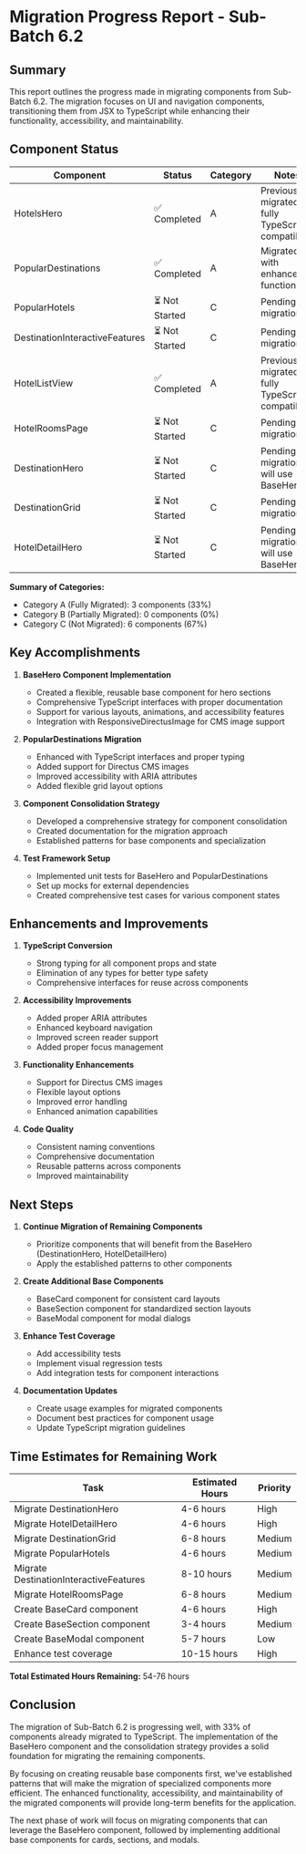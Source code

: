 # Migration Progress Report - Sub-Batch 6.2

## Summary

This report outlines the progress made in migrating components from Sub-Batch 6.2. The migration focuses on UI and navigation components, transitioning them from JSX to TypeScript while enhancing their functionality, accessibility, and maintainability.

## Component Status

| Component | Status | Category | Notes |
|-----------|--------|----------|-------|
| HotelsHero | ✅ Completed | A | Previously migrated, fully TypeScript compatible |
| PopularDestinations | ✅ Completed | A | Migrated with enhanced functionality |
| PopularHotels | ⏳ Not Started | C | Pending migration |
| DestinationInteractiveFeatures | ⏳ Not Started | C | Pending migration |
| HotelListView | ✅ Completed | A | Previously migrated, fully TypeScript compatible |
| HotelRoomsPage | ⏳ Not Started | C | Pending migration |
| DestinationHero | ⏳ Not Started | C | Pending migration, will use BaseHero |
| DestinationGrid | ⏳ Not Started | C | Pending migration |
| HotelDetailHero | ⏳ Not Started | C | Pending migration, will use BaseHero |

**Summary of Categories:**
- Category A (Fully Migrated): 3 components (33%)
- Category B (Partially Migrated): 0 components (0%)
- Category C (Not Migrated): 6 components (67%)

## Key Accomplishments

1. **BaseHero Component Implementation**
   - Created a flexible, reusable base component for hero sections
   - Comprehensive TypeScript interfaces with proper documentation
   - Support for various layouts, animations, and accessibility features
   - Integration with ResponsiveDirectusImage for CMS image support

2. **PopularDestinations Migration**
   - Enhanced with TypeScript interfaces and proper typing
   - Added support for Directus CMS images
   - Improved accessibility with ARIA attributes
   - Added flexible grid layout options

3. **Component Consolidation Strategy**
   - Developed a comprehensive strategy for component consolidation
   - Created documentation for the migration approach
   - Established patterns for base components and specialization

4. **Test Framework Setup**
   - Implemented unit tests for BaseHero and PopularDestinations
   - Set up mocks for external dependencies
   - Created comprehensive test cases for various component states

## Enhancements and Improvements

1. **TypeScript Conversion**
   - Strong typing for all component props and state
   - Elimination of any types for better type safety
   - Comprehensive interfaces for reuse across components

2. **Accessibility Improvements**
   - Added proper ARIA attributes
   - Enhanced keyboard navigation
   - Improved screen reader support
   - Added proper focus management

3. **Functionality Enhancements**
   - Support for Directus CMS images
   - Flexible layout options
   - Improved error handling
   - Enhanced animation capabilities

4. **Code Quality**
   - Consistent naming conventions
   - Comprehensive documentation
   - Reusable patterns across components
   - Improved maintainability

## Next Steps

1. **Continue Migration of Remaining Components**
   - Prioritize components that will benefit from the BaseHero (DestinationHero, HotelDetailHero)
   - Apply the established patterns to other components

2. **Create Additional Base Components**
   - BaseCard component for consistent card layouts
   - BaseSection component for standardized section layouts
   - BaseModal component for modal dialogs

3. **Enhance Test Coverage**
   - Add accessibility tests
   - Implement visual regression tests
   - Add integration tests for component interactions

4. **Documentation Updates**
   - Create usage examples for migrated components
   - Document best practices for component usage
   - Update TypeScript migration guidelines

## Time Estimates for Remaining Work

| Task | Estimated Hours | Priority |
|------|----------------|----------|
| Migrate DestinationHero | 4-6 hours | High |
| Migrate HotelDetailHero | 4-6 hours | High |
| Migrate DestinationGrid | 6-8 hours | Medium |
| Migrate PopularHotels | 4-6 hours | Medium |
| Migrate DestinationInteractiveFeatures | 8-10 hours | Medium |
| Migrate HotelRoomsPage | 6-8 hours | Medium |
| Create BaseCard component | 4-6 hours | High |
| Create BaseSection component | 3-4 hours | Medium |
| Create BaseModal component | 5-7 hours | Low |
| Enhance test coverage | 10-15 hours | High |

**Total Estimated Hours Remaining:** 54-76 hours

## Conclusion

The migration of Sub-Batch 6.2 is progressing well, with 33% of components already migrated to TypeScript. The implementation of the BaseHero component and the consolidation strategy provides a solid foundation for migrating the remaining components.

By focusing on creating reusable base components first, we've established patterns that will make the migration of specialized components more efficient. The enhanced functionality, accessibility, and maintainability of the migrated components will provide long-term benefits for the application.

The next phase of work will focus on migrating components that can leverage the BaseHero component, followed by implementing additional base components for cards, sections, and modals.
